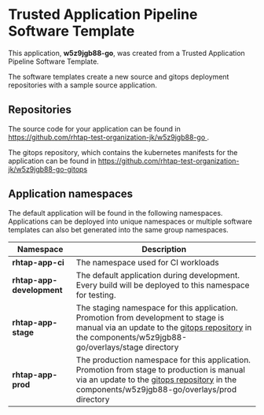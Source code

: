 # Trusted Application Pipeline Software Template

This application, **w5z9jgb88-go**, was created from a Trusted Application Pipeline Software Template.

The software templates create a new source and gitops deployment repositories with a sample source application. 

## Repositories

The source code for your application can be found in [https://github.com/rhtap-test-organization-jk/w5z9jgb88-go ](https://github.com/rhtap-test-organization-jk/w5z9jgb88-go ).
 
The gitops repository, which contains the kubernetes manifests for the application can be found in 
[https://github.com/rhtap-test-organization-jk/w5z9jgb88-go-gitops ](https://github.com/rhtap-test-organization-jk/w5z9jgb88-go-gitops ) 

## Application namespaces 

The default application will be found in the following namespaces. Applications can be deployed into unique namespaces or multiple software templates can also bet generated into the same group namespaces.  

|  Namespace   |  Description   |  
| -------- | -------- |
| **rhtap-app-ci** | The namespace used for CI workloads |
| **rhtap-app-development** | The default application during development. Every build will be deployed to this namespace for testing. |
| **rhtap-app-stage** | The staging namespace for this application. Promotion from development to stage is manual via an update to the [gitops repository](https://github.com/rhtap-test-organization-jk/w5z9jgb88-go-gitops ) in the components/w5z9jgb88-go/overlays/stage directory |
| **rhtap-app-prod** | The production namespace for this application. Promotion from stage to production is manual via an update to the [gitops repository](https://github.com/rhtap-test-organization-jk/w5z9jgb88-go-gitops ) in the components/w5z9jgb88-go/overlays/prod directory |